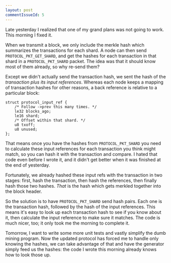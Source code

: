 ```yaml
---
layout: post
commentIssueId: 5
---
```

Late yesterday I realized that one of my grand plans was not going to work.
This morning I fixed it.

When we transmit a block, we only include the merkle hash which
summarizes the transactions for each shard.  A node can then send
`PROTOCOL_PKT_GET_SHARD`, and get the hashes for each transaction in
that shard in a `PROTOCOL_PKT_SHARD` packet.  The idea was that it
should know most of them already, so why re-send them?

Except we didn't actually send the transaction hash, we sent the hash
of the *transaction plus its input references*.  Whereas each node
keeps a mapping of transaction hashes for other reasons, a back reference
is relative to a particular block:

	struct protocol_input_ref {
		/* Follow ->prev this many times. */
		le32 blocks_ago;
		le16 shard;
		/* Offset within that shard. */
		u8 txoff;
		u8 unused;
	};

That means once you have the hashes from `PROTOCOL_PKT_SHARD` you
need to calculate these input references for each transaction you
think might match, so you can hash it with the transaction and
compare.  I hated that code even before I wrote it, and it didn't get
better when it was finished at the end of yesterday.

Fortunately, we already hashed these input refs with the transaction
in two stages: first, hash the transaction, then hash the references,
then finally hash those two hashes.   *That* is the hash which gets
merkled together into the block header.

So the solution is to have `PROTOCOL_PKT_SHARD` send hash pairs.  Each
one is the transaction hash, followed by the hash of the input
references.  This means it's easy to look up each transaction hash to
see if you know about it, then calculate the input reference to make
sure it matches.  The code is much nicer, too; it only took me the
morning to complete it.

Tomorrow, I want to write some more unit tests and vastly simplify the
dumb mining program.  Now the updated protocol has forced me to handle
only knowing the hashes, we can take advantage of that and have the
generator simply feed us the hashes: the code I wrote this morning
already knows how to look those up.
